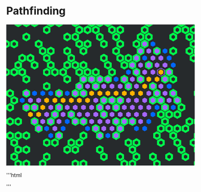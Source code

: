 # Pathfinding

<img src="ScreenShot2019-09-27.png">

'''html
<script>
document.getElementById('gameViewport').setAttribute('content',
   'width=device-width initial-scale=' + 1/window.devicePixelRatio);
function handleMouseDown(evt) {
  evt.preventDefault();
  evt.stopPropagation();
  evt.target.style.cursor = 'default';
  window.focus();
}
function handleMouseUp(evt) {
  evt.preventDefault();
  evt.stopPropagation();
  evt.target.style.cursor = '';
}
document.getElementById('embed-html').addEventListener('mousedown', handleMouseDown, false);
document.getElementById('embed-html').addEventListener('mouseup', handleMouseUp, false);
</script>
</html>
'''
